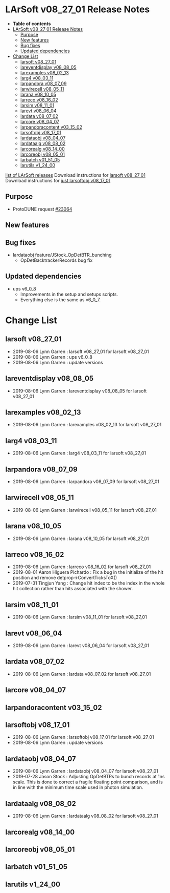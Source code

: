 LArSoft v08\_27\_01 Release Notes
======================================================================

-   **Table of contents**
-   [LArSoft v08\_27\_01 Release Notes](#LArSoft-v08_27_01-Release-Notes)
    -   [Purpose](#Purpose)
    -   [New features](#New-features)
    -   [Bug fixes](#Bug-fixes)
    -   [Updated dependencies](#Updated-dependencies)
-   [Change List](#Change-List)
    -   [larsoft v08\_27\_01](#larsoft-v08_27_01)
    -   [lareventdisplay v08\_08\_05](#lareventdisplay-v08_08_05)
    -   [larexamples v08\_02\_13](#larexamples-v08_02_13)
    -   [larg4 v08\_03\_11](#larg4-v08_03_11)
    -   [larpandora v08\_07\_09](#larpandora-v08_07_09)
    -   [larwirecell v08\_05\_11](#larwirecell-v08_05_11)
    -   [larana v08\_10\_05](#larana-v08_10_05)
    -   [larreco v08\_16\_02](#larreco-v08_16_02)
    -   [larsim v08\_11\_01](#larsim-v08_11_01)
    -   [larevt v08\_06\_04](#larevt-v08_06_04)
    -   [lardata v08\_07\_02](#lardata-v08_07_02)
    -   [larcore v08\_04\_07](#larcore-v08_04_07)
    -   [larpandoracontent v03\_15\_02](#larpandoracontent-v03_15_02)
    -   [larsoftobj v08\_17\_01](#larsoftobj-v08_17_01)
    -   [lardataobj v08\_04\_07](#lardataobj-v08_04_07)
    -   [lardataalg v08\_08\_02](#lardataalg-v08_08_02)
    -   [larcorealg v08\_14\_00](#larcorealg-v08_14_00)
    -   [larcoreobj v08\_05\_01](#larcoreobj-v08_05_01)
    -   [larbatch v01\_51\_05](#larbatch-v01_51_05)
    -   [larutils v1\_24\_00](#larutils-v1_24_00)

[list of LArSoft releases](LArSoft_release_list)
Download instructions for [larsoft v08\_27\_01](http://scisoft.fnal.gov/scisoft/bundles/larsoft/v08_27_01/larsoft-v08_27_01.html)
Download instructions for [just larsoftobj v08\_17\_01](http://scisoft.fnal.gov/scisoft/bundles/larsoftobj/v08_17_01/larsoftobj-v08_17_01.html)

Purpose
--------------------

-   ProtoDUNE request [\#23064](/redmine/issues/23064 "Support: Request patch release v08_27_00_01 for ProtoDUNE production (Closed)")

New features
------------------------------

Bug fixes
------------------------

-   lardataobj feature/JStock\_OpDetBTR\_bunching
    -   OpDetBacktrackerRecords bug fix

Updated dependencies
----------------------------------------------

-   ups v6\_0\_8
    -   Improvements in the setup and setups scripts.
    -   Everything else is the same as v6\_0\_7.

Change List
============================

larsoft v08\_27\_01
------------------------------------------

-   2019-08-06 Lynn Garren : larsoft v08\_27\_01 for larsoft v08\_27\_01
-   2019-08-06 Lynn Garren : ups v6\_0\_8
-   2019-08-06 Lynn Garren : update versions

lareventdisplay v08\_08\_05
----------------------------------------------------------

-   2019-08-06 Lynn Garren : lareventdisplay v08\_08\_05 for larsoft v08\_27\_01

larexamples v08\_02\_13
--------------------------------------------------

-   2019-08-06 Lynn Garren : larexamples v08\_02\_13 for larsoft v08\_27\_01

larg4 v08\_03\_11
--------------------------------------

-   2019-08-06 Lynn Garren : larg4 v08\_03\_11 for larsoft v08\_27\_01

larpandora v08\_07\_09
------------------------------------------------

-   2019-08-06 Lynn Garren : larpandora v08\_07\_09 for larsoft v08\_27\_01

larwirecell v08\_05\_11
--------------------------------------------------

-   2019-08-06 Lynn Garren : larwirecell v08\_05\_11 for larsoft v08\_27\_01

larana v08\_10\_05
----------------------------------------

-   2019-08-06 Lynn Garren : larana v08\_10\_05 for larsoft v08\_27\_01

larreco v08\_16\_02
------------------------------------------

-   2019-08-06 Lynn Garren : larreco v08\_16\_02 for larsoft v08\_27\_01
-   2019-08-01 Aaron Higuera Pichardo : Fix a bug in the initialize of the hit position and remove detprop-\>ConvertTicksToX()
-   2019-07-31 Tingjun Yang : Change hit index to be the index in the whole hit collection rather than hits associated with the shower.

larsim v08\_11\_01
----------------------------------------

-   2019-08-06 Lynn Garren : larsim v08\_11\_01 for larsoft v08\_27\_01

larevt v08\_06\_04
----------------------------------------

-   2019-08-06 Lynn Garren : larevt v08\_06\_04 for larsoft v08\_27\_01

lardata v08\_07\_02
------------------------------------------

-   2019-08-06 Lynn Garren : lardata v08\_07\_02 for larsoft v08\_27\_01

larcore v08\_04\_07
------------------------------------------

larpandoracontent v03\_15\_02
--------------------------------------------------------------

larsoftobj v08\_17\_01
------------------------------------------------

-   2019-08-06 Lynn Garren : larsoftobj v08\_17\_01 for larsoft v08\_27\_01
-   2019-08-06 Lynn Garren : update versions

lardataobj v08\_04\_07
------------------------------------------------

-   2019-08-06 Lynn Garren : lardataobj v08\_04\_07 for larsoft v08\_27\_01
-   2019-07-28 Jason Stock : Adjusting OpDetBTRs to bunch records at 1ns scale. This is done to correct a fragile floating point comparison, and is in line with the minimum time scale used in photon simulation.

lardataalg v08\_08\_02
------------------------------------------------

-   2019-08-06 Lynn Garren : lardataalg v08\_08\_02 for larsoft v08\_27\_01

larcorealg v08\_14\_00
------------------------------------------------

larcoreobj v08\_05\_01
------------------------------------------------

larbatch v01\_51\_05
--------------------------------------------

larutils v1\_24\_00
------------------------------------------
